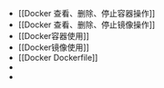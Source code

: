 - [[Docker 查看、删除、停止容器操作]]
- [[Docker 查看、删除、停止镜像操作]]
- [[Docker容器使用]]
- [[Docker镜像使用]]
- [[Docker Dockerfile]]
-
-